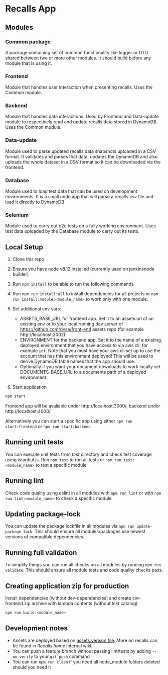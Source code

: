 # Recalls App

## Modules

### Common package

A package containing set of common functionality like logger or DTO shared between two or more other modules. It should build before any module that is using it.

### Frontend

Module that handles user interaction when presenting recalls. Uses the Common module.

### Backend

Module that handles data interactions. Used by Frontend and Data-update module to respectively read and update recalls data stored in DynamoDB. Uses the Common module.

### Data-update

Module used to parse updated recalls data snapshots uploaded in a CSV format. It validates and parses that data, updates the DynamoDB and also uploads the whole dataset in a CSV format so it can be downloaded via the frontend.

### Database

Module used to load test data that can be used on development environments. It is a small node app that will parse a recalls csv file and load it directly to DynamoDB

### Selenium

Module used to carry out e2e tests on a fully working environment. Uses test data uploaded by the Database module to carry out its tests.

## Local Setup

1. Clone this repo

2. Ensure you have node v8.12 installed (currently used on jenkinsnode builder)

3. Run `npm install` to be able to run the following commands

4. Run `npm run install:all` to install dependencies for all projects or `npm run install:module:<module_name>` to work only with one module.

5. Set additional env vars:
    * ASSETS_BASE_URL for frontend app. Set it to an assets url of an existing env or to your local running dev server of https://github.com/dvsa/front-end assets repo (for example http://localhost:3002)
    * ENVIRONMENT for the backend app. Set it to the name of a existing, deployed environment that you have access to via aws cli, for example `int`. Note that you must have your aws cli set up to use the account that has this environment deployed! This will be used to derive DynamoDB table names that the app should use. 
    * Optionally if you want your document downloads to work locally set DOCUMENTS_BASE_URL to a documents path of a deployed environment

5. Start application

```javascript
npm start
```
Frontend app will be avaliable under http://localhost:3000/, backend under http://localhost:4000/

Alternatively you can start a specific app using either `npm run start:frontend` or `npm run start:backend`

## Running unit tests

You can execute unit tests from *test* directory and check test coverage using istanbul.js. Run `npm test` to run all tests or `npm run test:<module_name>` to test a specific module

## Running lint

Check code quality using eslint in all modules with `npm run lint` or with `npm run lint:<module_name>` to check a specific module

## Updating package-lock
You can update the package lockfile in all modules via `npm run update-package-lock`. This should ensure all modules/packages use newest versions of compatible dependencies.

## Running full validation
To simplify things you can run all checks on all modules by running `npm run validate`. This should ensure all module tests and code quality checks pass.

## Creating application zip for production

Install dependencies (without dev-dependencies) and create cvr-frontend.zip archive with lambda contents (without *test* catalog)

```javascript
npm run build:<module_name>
```

## Development notes

* Assets are deployed based on [assets.verison file](./frontend/assets.version). More on recalls can be found in *Recalls home* internal wiki. 
* You can push a feature branch without passing lint/tests by adding `--no-verify` to your `git push` command
* You can run `npm run clean` if you need all node_module folders deleted should you need it